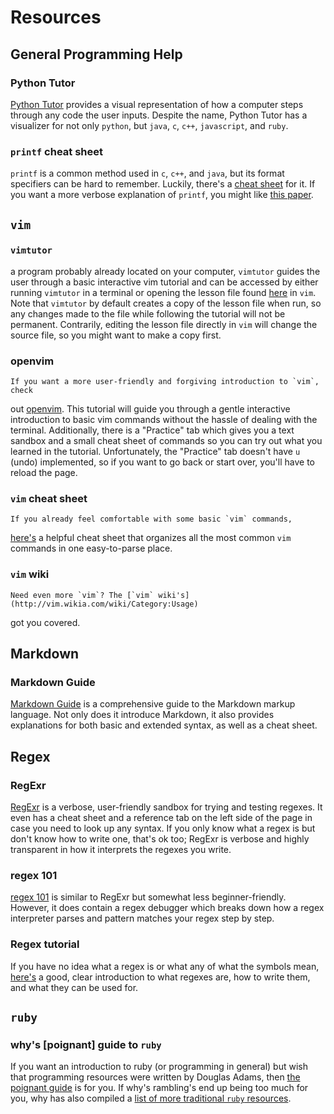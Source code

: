 # Resources

## General Programming Help
### Python Tutor
   [Python Tutor](http://www.pythontutor.com/) provides a visual representation 
of how a computer steps through any code the user inputs. Despite the name, 
Python Tutor has a visualizer for not only `python`, but `java`, `c`, `c++`, 
`javascript`, and `ruby`.

### `printf` cheat sheet
   `printf` is a common method used in `c`, `c++`, and `java`, but its format 
specifiers can be hard to remember. Luckily, there's a 
[cheat sheet](https://www.cs.colostate.edu/~cs160/.Summer16/resources/Java_printf_method_quick_reference.pdf) 
for it. If you want a more verbose explanation of `printf`, you might like [this 
paper](http://www.cypress.com/file/54441/download).

## `vim`
### `vimtutor`
   a program probably already located on your computer, `vimtutor` guides the user 
through a basic interactive vim tutorial and can be accessed by either running
`vimtutor` in a terminal or opening the lesson file found [here](http://www2.geog.ucl.ac.uk/~plewis/teaching/unix/vimtutor) 
in `vim`. Note that `vimtutor` by default creates a copy of the lesson file when
run, so any changes made to the file while following the tutorial will not be 
permanent. Contrarily, editing the lesson file directly in `vim` will change the 
source file, so you might want to make a copy first.

### openvim
    If you want a more user-friendly and forgiving introduction to `vim`, check 
out [openvim](https://www.openvim.com/). This tutorial will guide you through 
a gentle interactive introduction to basic vim commands without the hassle of 
dealing with the terminal. Additionally, there is a "Practice" tab which gives 
you a text sandbox and a small cheat sheet of commands so you can try out what 
you learned in the tutorial. Unfortunately, the "Practice" tab doesn't have `u` 
(undo) implemented, so if you want to go back or start over, you'll have to 
reload the page. 

### `vim` cheat sheet
    If you already feel comfortable with some basic `vim` commands, 
[here's](http://www.fprintf.net/vimCheatSheet.html) 
a helpful cheat sheet that organizes all the most common `vim` commands in one 
easy-to-parse place.

### `vim` wiki
    Need even more `vim`? The [`vim` wiki's](http://vim.wikia.com/wiki/Category:Usage) 
got you covered. 

## Markdown
### Markdown Guide
   [Markdown Guide](https://www.markdownguide.org/getting-started) is a comprehensive 
guide to the Markdown markup language. Not only does it introduce Markdown, it 
also provides explanations for both basic and extended syntax, as well as a 
cheat sheet. 

## Regex
### RegExr
   [RegExr](https://regexr.com/) is a verbose, user-friendly sandbox for trying 
and testing regexes. It even has a cheat sheet and a reference tab on the left 
side of the page in case you need to look up any syntax. If you only know what 
a regex is but don't know how to write one, that's ok too; RegExr is verbose and 
highly transparent in how it interprets the regexes you write. 

### regex 101
  [regex 101](https://regex101.com/) is similar to RegExr but somewhat less 
beginner-friendly. However, it does contain a regex debugger which breaks down 
how a regex interpreter parses and pattern matches your regex step by step.

### Regex tutorial
  If you have no idea what a regex is or what any of what the symbols mean, 
[here's](https://medium.com/factory-mind/regex-tutorial-a-simple-cheatsheet-by-examples-649dc1c3f285) 
a good, clear introduction to what regexes are, how to write them, and what they 
can be used for.

## `ruby`
### why's [poignant] guide to `ruby`
  If you want an introduction to ruby (or programming in general) but wish that 
programming resources were written by Douglas Adams, then [the poignant guide](https://poignant.guide/) 
is for you. If why's rambling's end up being too much for you, why has also 
compiled a [list of more traditional `ruby` resources](https://poignant.guide/book/).
